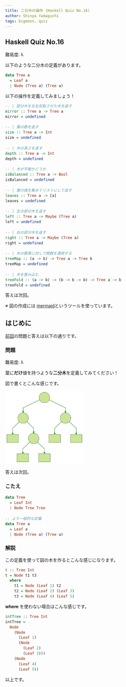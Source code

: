 ```yaml
---
title: 二分木の操作 (Haskell Quiz No.16)
author: Shinya Yamaguchi
tags: bigmoon, quiz
---
```


## Haskell Quiz No.16

難易度: λ

以下のような二分木の定義があります。

```haskell
data Tree a
  = Leaf a
  | Node (Tree a) (Tree a)
```

以下の操作を定義してみましょう！

```haskell
-- | 部分木を左右反転させた木を返す
mirror :: Tree a -> Tree a
mirror = undefined

-- | 葉の数を返す
size :: Tree a -> Int
size = undefined

-- | 木の高さを返す
depth :: Tree a -> Int
depth = undefined

-- | 木が平衡かどうか
isBalanced :: Tree a -> Bool
isBalanced = undefined

-- | 葉の値を集めてリストにして返す
leaves :: Tree a -> [a]
leaves = undefined

-- | 左の部分木を返す
left :: Tree a -> Maybe (Tree a)
left = undefined

-- | 右の部分木を返す
right :: Tree a -> Maybe (Tree a)
right = undefined

-- | 木の要素に対して関数を適用する
treeMap :: (a -> b) -> Tree a -> Tree b
treeMap = undefined

-- | 木を畳み込む
treeFold :: (a -> b) -> (b -> b -> b) -> Tree a -> b
treeFold = undefined
```

答えは次回。

※ 図の作成には [mermaid](https://mermaidjs.github.io/)というツールを使っています。

<!--more-->

## はじめに

[前回](./07-24-quiz-15.html)の問題と答えは以下の通りです。

### 問題

難易度: λ

葉に**だけ**値を持つような**二分木**を定義してみてください！

図で書くとこんな感じです。

<img src="/images/2018/07-24/tree.svg" alt="木の図" width="50%">

答えは次回。

### こたえ

```haskell
data Tree
  = Leaf Int
  | Node Tree Tree

-- より一般的な定義
data Tree a
  = Leaf a
  | Node (Tree a) (Tree a)
```

### 解説

この定義を使って図の木を作るとこんな感じになります。

```haskell
t :: Tree Int
t = Node t1 t3
  where
    t1 = Node (Leaf 1) t2
    t2 = Node (Leaf 2) (Leaf 3)
    t3 = Node (Leaf 4) (Leaf 5)
```

**where** を使わない場合はこんな感じです。

```haskell
intTree :: Tree Int
intTree =
  Node
    (Node
      (Leaf 1)
      (Node
        (Leaf 2)
        (Leaf 3)))
    (Node
      (Leaf 4)
      (Leaf 5))
```

以上です。
